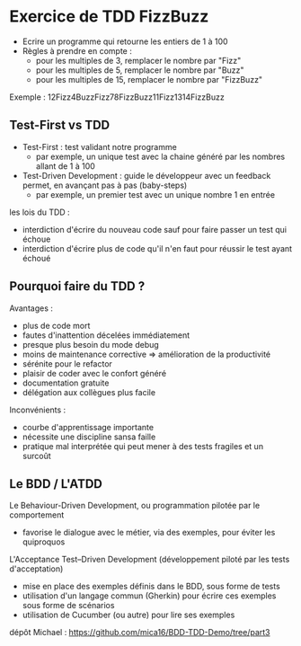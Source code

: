 # Exercice de TDD FizzBuzz

- Ecrire un programme qui retourne les entiers de 1 à 100
- Règles à prendre en compte :
    - pour les multiples de 3, remplacer le nombre par "Fizz"
    - pour les multiples de 5, remplacer le nombre par "Buzz"
    - pour les multiples de 15, remplacer le nombre par "FizzBuzz"

Exemple : 12Fizz4BuzzFizz78FizzBuzz11Fizz1314FizzBuzz

## Test-First vs TDD

- Test-First : test validant notre programme
    - par exemple, un unique test avec la chaine généré par les nombres allant de 1 à 100
- Test-Driven Development : guide le développeur avec un feedback permet, en avançant pas à pas (baby-steps)
    - par exemple, un premier test avec un unique nombre 1 en entrée

les lois du TDD :
- interdiction d'écrire du nouveau code sauf pour faire passer un test qui échoue
- interdiction d'écrire plus de code qu'il n'en faut pour réussir le test ayant échoué

## Pourquoi faire du TDD ?

Avantages :
- plus de code mort
- fautes d'inattention décelées immédiatement
- presque plus besoin du mode debug
- moins de maintenance corrective => amélioration de la productivité
- sérénite pour le refactor
- plaisir de coder avec le confort généré
- documentation gratuite
- délégation aux collègues plus facile

Inconvénients :
- courbe d'apprentissage importante
- nécessite une discipline sansa faille
- pratique mal interprétée qui peut mener à des tests fragiles et un surcoût

## Le BDD / L'ATDD

Le Behaviour-Driven Development, ou programmation pilotée par le comportement
- favorise le dialogue avec le métier, via des exemples, pour éviter les quiproquos

L'Acceptance Test–Driven Development (développement piloté par les tests d'acceptation)
- mise en place des exemples définis dans le BDD, sous forme de tests
- utilisation d'un langage commun (Gherkin) pour écrire ces exemples sous forme de scénarios
- utilisation de Cucumber (ou autre) pour lire ses exemples

dépôt Michael : https://github.com/mica16/BDD-TDD-Demo/tree/part3
